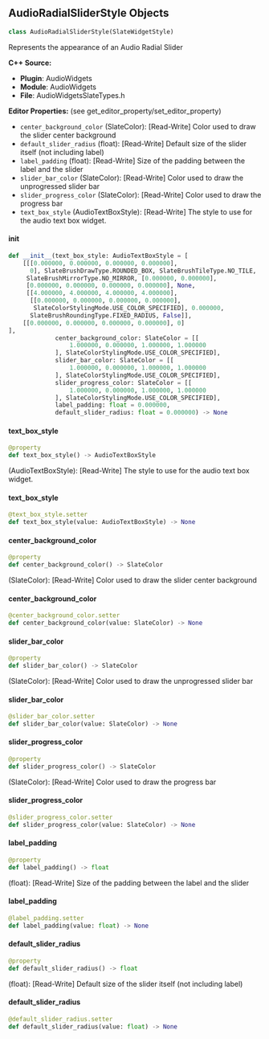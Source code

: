 ## AudioRadialSliderStyle Objects

```python
class AudioRadialSliderStyle(SlateWidgetStyle)
```

Represents the appearance of an Audio Radial Slider

**C++ Source:**

- **Plugin**: AudioWidgets
- **Module**: AudioWidgets
- **File**: AudioWidgetsSlateTypes.h

**Editor Properties:** (see get_editor_property/set_editor_property)

- ``center_background_color`` (SlateColor):  [Read-Write] Color used to draw the slider center background
- ``default_slider_radius`` (float):  [Read-Write] Default size of the slider itself (not including label)
- ``label_padding`` (float):  [Read-Write] Size of the padding between the label and the slider
- ``slider_bar_color`` (SlateColor):  [Read-Write] Color used to draw the unprogressed slider bar
- ``slider_progress_color`` (SlateColor):  [Read-Write] Color used to draw the progress bar
- ``text_box_style`` (AudioTextBoxStyle):  [Read-Write] The style to use for the audio text box widget.

<a id="unreal.AudioRadialSliderStyle.__init__"></a>

#### __init__

```python
def __init__(text_box_style: AudioTextBoxStyle = [
    [[[0.000000, 0.000000, 0.000000, 0.000000],
      0], SlateBrushDrawType.ROUNDED_BOX, SlateBrushTileType.NO_TILE,
     SlateBrushMirrorType.NO_MIRROR, [0.000000, 0.000000],
     [0.000000, 0.000000, 0.000000, 0.000000], None,
     [[4.000000, 4.000000, 4.000000, 4.000000],
      [[0.000000, 0.000000, 0.000000, 0.000000],
       SlateColorStylingMode.USE_COLOR_SPECIFIED], 0.000000,
      SlateBrushRoundingType.FIXED_RADIUS, False]],
    [[0.000000, 0.000000, 0.000000, 0.000000], 0]
],
             center_background_color: SlateColor = [[
                 1.000000, 0.000000, 1.000000, 1.000000
             ], SlateColorStylingMode.USE_COLOR_SPECIFIED],
             slider_bar_color: SlateColor = [[
                 1.000000, 0.000000, 1.000000, 1.000000
             ], SlateColorStylingMode.USE_COLOR_SPECIFIED],
             slider_progress_color: SlateColor = [[
                 1.000000, 0.000000, 1.000000, 1.000000
             ], SlateColorStylingMode.USE_COLOR_SPECIFIED],
             label_padding: float = 0.000000,
             default_slider_radius: float = 0.000000) -> None
```

<a id="unreal.AudioRadialSliderStyle.text_box_style"></a>

#### text_box_style

```python
@property
def text_box_style() -> AudioTextBoxStyle
```

(AudioTextBoxStyle):  [Read-Write] The style to use for the audio text box widget.

<a id="unreal.AudioRadialSliderStyle.text_box_style"></a>

#### text_box_style

```python
@text_box_style.setter
def text_box_style(value: AudioTextBoxStyle) -> None
```

<a id="unreal.AudioRadialSliderStyle.center_background_color"></a>

#### center_background_color

```python
@property
def center_background_color() -> SlateColor
```

(SlateColor):  [Read-Write] Color used to draw the slider center background

<a id="unreal.AudioRadialSliderStyle.center_background_color"></a>

#### center_background_color

```python
@center_background_color.setter
def center_background_color(value: SlateColor) -> None
```

<a id="unreal.AudioRadialSliderStyle.slider_bar_color"></a>

#### slider_bar_color

```python
@property
def slider_bar_color() -> SlateColor
```

(SlateColor):  [Read-Write] Color used to draw the unprogressed slider bar

<a id="unreal.AudioRadialSliderStyle.slider_bar_color"></a>

#### slider_bar_color

```python
@slider_bar_color.setter
def slider_bar_color(value: SlateColor) -> None
```

<a id="unreal.AudioRadialSliderStyle.slider_progress_color"></a>

#### slider_progress_color

```python
@property
def slider_progress_color() -> SlateColor
```

(SlateColor):  [Read-Write] Color used to draw the progress bar

<a id="unreal.AudioRadialSliderStyle.slider_progress_color"></a>

#### slider_progress_color

```python
@slider_progress_color.setter
def slider_progress_color(value: SlateColor) -> None
```

<a id="unreal.AudioRadialSliderStyle.label_padding"></a>

#### label_padding

```python
@property
def label_padding() -> float
```

(float):  [Read-Write] Size of the padding between the label and the slider

<a id="unreal.AudioRadialSliderStyle.label_padding"></a>

#### label_padding

```python
@label_padding.setter
def label_padding(value: float) -> None
```

<a id="unreal.AudioRadialSliderStyle.default_slider_radius"></a>

#### default_slider_radius

```python
@property
def default_slider_radius() -> float
```

(float):  [Read-Write] Default size of the slider itself (not including label)

<a id="unreal.AudioRadialSliderStyle.default_slider_radius"></a>

#### default_slider_radius

```python
@default_slider_radius.setter
def default_slider_radius(value: float) -> None
```

<a id="unreal.PlayheadOverlayStyle"></a>